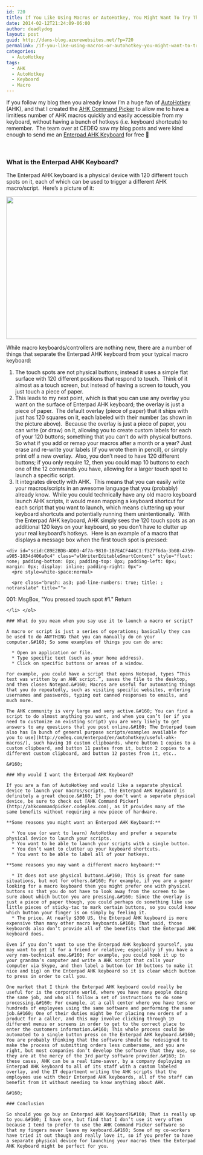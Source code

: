 ```yaml
---
id: 720
title: If You Like Using Macros or AutoHotkey, You Might Want To Try The Enterpad AHK Keyboard
date: 2014-02-12T21:24:09-06:00
author: deadlydog
layout: post
guid: http://dans-blog.azurewebsites.net/?p=720
permalink: /if-you-like-using-macros-or-autohotkey-you-might-want-to-try-the-enterpad-ahk-keyboard/
categories:
  - AutoHotkey
tags:
  - AHK
  - AutoHotkey
  - Keyboard
  - Macro
---
```

If you follow my blog then you already know I’m a huge fan of [AutoHotkey](http://www.autohotkey.com) (AHK), and that I created the [AHK Command Picker](http://ahkcommandpicker.codeplex.com) to allow me to have a limitless number of AHK macros quickly and easily accessible from my keyboard, without having a bunch of hotkeys (i.e. keyboard shortcuts) to remember.&#160; The team over at CEDEQ saw my blog posts and were kind enough to send me an [Enterpad AHK Keyboard](http://cedeq.com/enterpad/en/autohotkey/) for free 🙂

&#160;

### What is the Enterpad AHK Keyboard?

The Enterpad AHK keyboard is a physical device with 120 different touch spots on it, each of which can be used to trigger a different AHK macro/script.&#160; Here’s a picture of it:

[<img title="" style="border-left-width: 0px; border-right-width: 0px; background-image: none; border-bottom-width: 0px; padding-top: 0px; padding-left: 0px; display: inline; padding-right: 0px; border-top-width: 0px" border="0" alt="" src="http://dans-blog.azurewebsites.net/wp-content/uploads/2014/02/enterpad_application_desktop_english_e2_thumb.jpg" width="600" height="376" />](http://dans-blog.azurewebsites.net/wp-content/uploads/2014/02/enterpad_application_desktop_english_e2.jpg)

While macro keyboards/controllers are nothing new, there are a number of things that separate the Enterpad AHK keyboard from your typical macro keyboard:

  1. The touch spots are not physical buttons; instead it uses a simple flat surface with 120 different positions that respond to touch.&#160; Think of it almost as a touch screen, but instead of having a screen to touch, you just touch a piece of paper. 
  2. This leads to my next point, which is that you can use any overlay you want on the surface of Enterpad AHK keyboard; the overlay is just a piece of paper.&#160; The default overlay (piece of paper) that it ships with just has 120 squares on it, each labeled with their number (as shown in the picture above).&#160; Because the overlay is just a piece of paper, you can write (or draw) on it, allowing you to create custom labels for each of your 120 buttons; something that you can’t do with physical buttons.&#160; So what if you add or remap your macros after a month or a year? Just erase and re-write your labels (if you wrote them in pencil), or simply print off a new overlay.&#160; Also, you don’t need to have 120 different buttons; if you only require 12, then you could map 10 buttons to each one of the 12 commands you have, allowing for a larger touch spot to launch a specific script. 
  3. It integrates directly with AHK.&#160; This means that you can easily write your macros/scripts in an awesome language that you (probably) already know.&#160; While you could technically have any old macro keyboard launch AHK scripts, it would mean mapping a keyboard shortcut for each script that you want to launch, which means cluttering up your keyboard shortcuts and potentially running them unintentionally.&#160; With the Enterpad AHK keyboard, AHK simply sees the 120 touch spots as an additional 120 keys on your keyboard, so you don’t have to clutter up your real keyboard’s hotkeys.&#160; Here is an example of a macro that displays a message box when the first touch spot is pressed:  
  
    <div id="scid:C89E2BDB-ADD3-4f7a-9810-1B7EACF446C1:f327f6da-3b08-4759-a905-1034d406a0c4" class="wlWriterEditableSmartContent" style="float: none; padding-bottom: 0px; padding-top: 0px; padding-left: 0px; margin: 0px; display: inline; padding-right: 0px">
      <pre style=white-space:normal> 
      
      <pre class="brush: as3; pad-line-numbers: true; title: ; notranslate" title="">
001:
MsgBox, &quot;You pressed touch spot #1.&quot;
Return
</pre>
    </div>
    
    </li> </ol> 
    
    ### What do you mean when you say use it to launch a macro or script?
    
    A macro or script is just a series of operations; basically they can be used to do ANYTHING that you can manually do on your computer.&#160; So some examples of things you can do are:
    
      * Open an application or file. 
      * Type specific text (such as your home address). 
      * Click on specific buttons or areas of a window. 
    
    For example, you could have a script that opens Notepad, types “This text was written by an AHK script.”, saves the file to the desktop, and then closes Notepad.&#160; Macros are useful for automating things that you do repeatedly, such as visiting specific websites, entering usernames and passwords, typing out canned responses to emails, and much more.
    
    The AHK community is very large and very active.&#160; You can find a script to do almost anything you want, and when you can’t (or if you need to customize an existing script) you are very likely to get answers to any questions that you post online.&#160; The Enterpad team also has [a bunch of general purpose scripts/examples available for you to use](http://cedeq.com/enterpad/en/autohotkey/useful-ahk-macros/), such having 10 custom clipboards, where button 1 copies to a custom clipboard, and button 11 pastes from it, button 2 copies to a different custom clipboard, and button 12 pastes from it, etc..
    
    &#160;
    
    ### Why would I want the Enterpad AHK Keyboard?
    
    If you are a fan of AutoHotkey and would like a separate physical device to launch your macros/scripts, the Enterpad AHK Keyboard is definitely a great choice.&#160; If you don’t want a separate physical device, be sure to check out [AHK Command Picker](http://ahkcommandpicker.codeplex.com), as it provides many of the same benefits without requiring a new piece of hardware.
    
    **Some reasons you might want an Enterpad AHK Keyboard:**
    
      * You use (or want to learn) AutoHotkey and prefer a separate physical device to launch your scripts. 
      * You want to be able to launch your scripts with a single button. 
      * You don’t want to clutter up your keyboard shortcuts. 
      * You want to be able to label all of your hotkeys. 
    
    **Some reasons you may want a different macro keyboard:**
    
      * It does not use physical buttons.&#160; This is great for some situations, but not for others.&#160; For example, if you are a gamer looking for a macro keyboard then you might prefer one with physical buttons so that you do not have to look away from the screen to be sure about which button you are pressing.&#160; Since the overlay is just a piece of paper though, you could perhaps do something like use little pieces of sticky-tac to mark certain buttons, so you could know which button your finger is on simply by feeling it.
      * The price. At nearly $300 US, the Enterpad AHK keyboard is more expensive than many other macro keyboards.&#160; That said, those keyboards also don’t provide all of the benefits that the Enterpad AHK keyboard does. 
    
    Even if you don’t want to use the Enterpad AHK keyboard yourself, you may want to get it for a friend or relative; especially if you have a very non-technical one.&#160; For example, you could hook it up to your grandma’s computer and write a AHK script that calls your computer via Skype, and then label a button (or 10 buttons to make it nice and big) on the Enterpad AHK keyboard so it is clear which button to press in order to call you.
    
    One market that I think the Enterpad AHK keyboard could really be useful for is the corporate world, where you have many people doing the same job, and who all follow a set of instructions to do some processing.&#160; For example, at a call center where you have tens or hundreds of employees using the same software and performing the same job.&#160; One of their duties might be for placing new orders of a product for a caller, and this may involve clicking through 10 different menus or screens in order to get to the correct place to enter the customers information.&#160; This whole process could be automated to a single button press on the Enterpad AHK keyboard.&#160; You are probably thinking that the software should be redesigned to make the process of submitting orders less cumbersome, and you are right, but most companies don’t develop the software that they use, so they are at the mercy of the 3rd party software provider.&#160; In these cases, AHK can be a real time-saver, by a company deploying an Enterpad AHK keyboard to all of its staff with a custom labeled overlay, and the IT department writing the AHK scripts that the employees use with their Enterpad AHK keyboards, all of the staff can benefit from it without needing to know anything about AHK.
    
    &#160;
    
    ### Conclusion
    
    So should you go buy an Enterpad AHK Keyboard?&#160; That is really up to you.&#160; I have one, but find that I don’t use it very often because I tend to prefer to use the AHK Command Picker software so that my fingers never leave my keyboard.&#160; Some of my co-workers have tried it out though and really love it, so if you prefer to have a separate physical device for launching your macros then the Enterpad AHK Keyboard might be perfect for you.